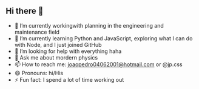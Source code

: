 ## Hi there 👋

- 🔭 I’m currently workingwith planning in the engineering and maintenance field
- 🌱 I’m currently learning Python and JavaScript, exploring what I can do with Node, and I just joined GitHub
- 🤔 I’m looking for help with everything haha
- 💬 Ask me about mordern physics
- 📫 How to reach me: joaopedro04062001@hotmail.com or @jp.css
- 😄 Pronouns: hi/His
- ⚡ Fun fact: I spend a lot of time working out
